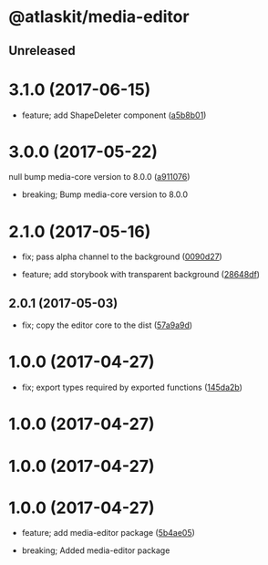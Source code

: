 # @atlaskit/media-editor

## Unreleased

# 3.1.0 (2017-06-15)


* feature; add ShapeDeleter component ([a5b8b01](https://bitbucket.org/atlassian/atlaskit/commits/a5b8b01))

# 3.0.0 (2017-05-22)


null bump media-core version to 8.0.0 ([a911076](https://bitbucket.org/atlassian/atlaskit/commits/a911076))


* breaking; Bump media-core version to 8.0.0

# 2.1.0 (2017-05-16)


* fix; pass alpha channel to the background ([0090d27](https://bitbucket.org/atlassian/atlaskit/commits/0090d27))


* feature; add storybook with transparent background ([28648df](https://bitbucket.org/atlassian/atlaskit/commits/28648df))

## 2.0.1 (2017-05-03)


* fix; copy the editor core to the dist ([57a9a9d](https://bitbucket.org/atlassian/atlaskit/commits/57a9a9d))

# 1.0.0 (2017-04-27)


* fix; export types required by exported functions ([145da2b](https://bitbucket.org/atlassian/atlaskit/commits/145da2b))

# 1.0.0 (2017-04-27)

# 1.0.0 (2017-04-27)

# 1.0.0 (2017-04-27)


* feature; add media-editor package ([5b4ae05](https://bitbucket.org/atlassian/atlaskit/commits/5b4ae05))


* breaking; Added media-editor package
